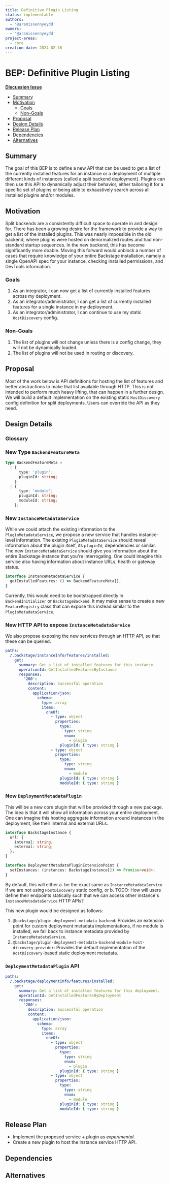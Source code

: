 ```yaml
---
title: Definitive Plugin Listing
status: implementable
authors:
  - '@aramissennyeydd'
owners:
  - '@aramissennyeydd'
project-areas:
  - core
creation-date: 2024-02-16
---
```


<!--
**Note:** When your BEP is complete, all these pre-existing comments should be removed

When editing BEPs, aim for tightly-scoped, single-topic PRs to keep discussions focused. If you disagree with what is already in a document, open a new PR with suggested changes.
-->

# BEP: Definitive Plugin Listing

<!-- Before merging the initial BEP PR, create a feature issue and update the below link. You can wait with this step until the BEP is ready to be merged. -->

[**Discussion Issue**](https://github.com/backstage/backstage/issues/23496)

- [Summary](#summary)
- [Motivation](#motivation)
  - [Goals](#goals)
  - [Non-Goals](#non-goals)
- [Proposal](#proposal)
- [Design Details](#design-details)
- [Release Plan](#release-plan)
- [Dependencies](#dependencies)
- [Alternatives](#alternatives)

## Summary

<!--
The summary of the BEP is a few paragraphs long and give a high-level overview of the features to be implemented. It should be possible to read *only* the summary and understand what the BEP is proposing to accomplish and what impact it has for users.
-->

The goal of this BEP is to define a new API that can be used to get a list of the currently installed features for an instance or a deployment of multiple different kinds of instances (called a split backend deployment). Plugins can then use this API to dynamically adjust their behavior, either tailoring it for a specific set of plugins or being able to exhaustively search across all installed plugins and/or modules.

## Motivation

<!--
This section is for explicitly listing the motivation, goals, and non-goals of
this BEP. Describe why the change is important and the benefits to users.
-->

Split backends are a consistently difficult space to operate in and design for. There has been a growing desire for the framework to provide a way to get a list of the installed plugins. This was nearly impossible in the old backend, where plugins were hosted on denormalized routes and had non-standard startup sequences. In the new backend, this has become significantly more doable. Moving this forward would unblock a number of cases that require knowledge of your entire Backstage installation, namely a single OpenAPI spec for your instance, checking installed permissions, and DevTools information.

### Goals

<!--
List the specific goals of the BEP. What is it trying to achieve? How will we
know that this has succeeded?
-->

1. As an integrator, I can now get a list of currently installed features across my deployment.
1. As an integrator/administrator, I can get a list of currently installed features for a single instance in my deployment.
1. As an integrator/administrator, I can continue to use my static `HostDiscovery` config.

### Non-Goals

<!--
What is out of scope for this BEP? Listing non-goals helps to focus discussion
and make progress.
-->

1. The list of plugins will not change unless there is a config change, they will not be dynamically loaded.
1. The list of plugins will not be used in routing or discovery.

## Proposal

<!--
This is where we get down to the specifics of what the proposal actually is.
This should have enough detail that reviewers can understand exactly what
you're proposing, but should not include things like API designs or
implementation.
-->

Most of the work below is API definitions for hosting the list of features and better abstractions to make that list available through HTTP. This is not intended to perform much heavy lifting, that can happen in a further design. We will build a default implementation on the existing static `HostDiscovery` config definition for split deployments. Users can override the API as they need.

## Design Details

<!--
This section should contain enough information that the specifics of your
change are understandable. This may include API specs or even code snippets.
If there's any ambiguity about HOW your proposal will be implemented, this is the place to discuss them.
-->

### Glossary

### New Type `BackendFeatureMeta`

```ts
type BackendFeatureMeta =
  | {
      type: 'plugin';
      pluginId: string;
    }
  | {
      type: 'module';
      pluginId: string;
      moduleId: string;
    };
```

### New `InstanceMetadataService`

While we could attach the existing information to the `PluginMetadataService`, we propose a new service that handles instance-level information. The existing `PluginMetadataService` should reveal information about the plugin itself, its `pluginId`, dependencies or similar. The new `InstanceMetadataService` should give you information about the entire Backstage instance that you're interrogating. One could imagine this service also having information about instance URLs, health or gateway status.

```ts
interface InstanceMetadataService {
  getInstalledFeatures: () => BackendFeatureMeta[];
}
```

Currently, this would need to be bootstrapped directly in `BackendInitializer` or `BackstageBackend`. It may make sense to create a new `FeatureRegistry` class that can expose this instead similar to the `PluginMetadataService`.

### New HTTP API to expose `InstanceMetadataService`

We also propose exposing the new services through an HTTP API, so that these can be queried.

```yaml
paths:
  /.backstage/instanceInfo/features/installed:
    get:
      summary: Get a list of installed features for this instance.
      operationId: GetInstalledFeaturesByInstance
      responses:
        '200':
          description: Successful operation
          content:
            application/json:
              schema:
                type: array
                items:
                  oneOf:
                    - type: object
                      properties:
                        type:
                          type: string
                          enum:
                            - plugin
                        pluginId: { type: string }
                    - type: object
                      properties:
                        type:
                          type: string
                          enum:
                            - module
                        pluginId: { type: string }
                        moduleId: { type: string }
```

### New `DeploymentMetadataPlugin`

This will be a new core plugin that will be provided through a new package. The idea is that it will show all information across your entire deployment. One can imagine this hosting aggregate information around instances in the deployment, like their internal and external URLs.

```ts
interface BackstageInstance {
  url: {
    internal: string;
    external: string;
  };
}

interface DeploymentMetadataPluginExtensionPoint {
  setInstances: (instances: BackstageInstance[]) => Promise<void>;
}
```

By default, this will either
a. be the exact same as `InstanceMetadataService` if we are not using `HostDiscovery` static config, or
b. TODO: How will users define their endpoints statically such that we can access other instance's `InstanceMetadataService` HTTP APIs?

This new plugin would be designed as follows:

1. `@backstage/plugin-deployment-metadata-backend`: Provides an extension point for custom deployment metadata implementations, if no module is installed, we fall back to instance metadata provided by `InstanceMetadataService`.
2. `@backstage/plugin-deployment-metadata-backend-module-host-discovery-provider`: Provides the default implementation of the `HostDiscovery`-based static deployment metadata.

### `DeploymentMetadataPlugin` API

```yaml
paths:
  /.backstage/deploymentInfo/features/installed:
    get:
      summary: Get a list of installed features for this deployment.
      operationId: GetInstalledFeaturesByDeployment
      responses:
        '200':
          description: Successful operation
          content:
            application/json:
              schema:
                type: array
                items:
                  oneOf:
                    - type: object
                      properties:
                        type:
                          type: string
                          enum:
                            - plugin
                        pluginId: { type: string }
                    - type: object
                      properties:
                        type:
                          type: string
                          enum:
                            - module
                        pluginId: { type: string }
                        moduleId: { type: string }
```

## Release Plan

<!--
This section should describe the rollout process for any new features. It must take our version policies into account and plan for a phased rollout if this change affects any existing stable APIs.

If there is any particular feedback to be gathered during the rollout, this should be described here as well.
-->

- Implement the proposed service + plugin as _experimental_.
- Create a new plugin to host the instance service HTTP API.

## Dependencies

<!--
List any dependencies that this work has on other BEPs or features.
-->

## Alternatives

<!--
What other approaches did you consider, and why did you rule them out? These do
not need to be as detailed as the proposal, but should include enough
information to express the idea and why it was not acceptable.
-->
